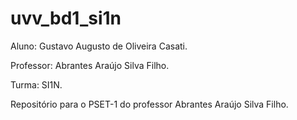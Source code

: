 # uvv_bd1_si1n

Aluno: Gustavo Augusto de Oliveira Casati.





Professor: Abrantes Araújo Silva Filho.






Turma: SI1N.




Repositório para o PSET-1 do professor Abrantes Araújo Silva Filho.
